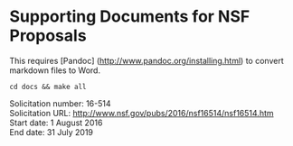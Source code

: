 Supporting Documents for NSF Proposals
======================================

This requires [Pandoc] (http://www.pandoc.org/installing.html) to convert
markdown files to Word.

    cd docs && make all

Solicitation number: 16-514  
Solicitation URL: http://www.nsf.gov/pubs/2016/nsf16514/nsf16514.htm  
Start date: 1 August 2016  
End date: 31 July 2019  
